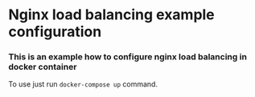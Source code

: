 # Nginx load balancing example configuration

### This is an example how to configure nginx load balancing in docker container

To use just run `docker-compose up` command.